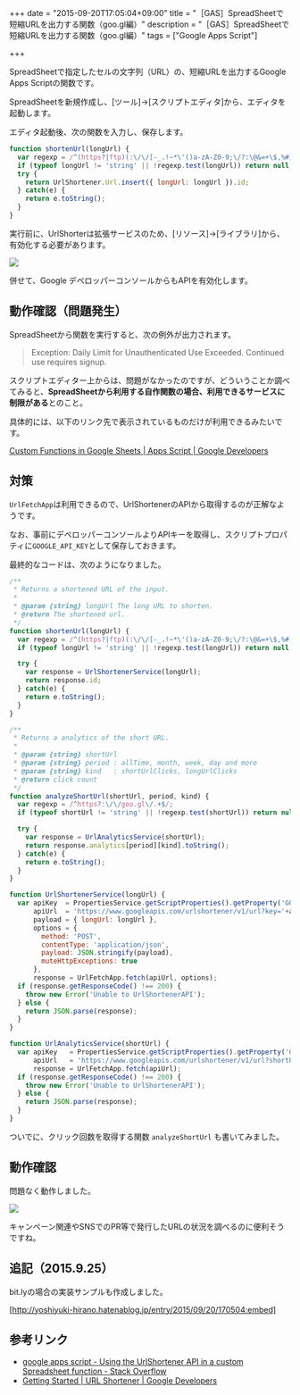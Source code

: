 +++
date = "2015-09-20T17:05:04+09:00"
title = "［GAS］SpreadSheetで短縮URLを出力する関数（goo.gl編）"
description = "［GAS］SpreadSheetで短縮URLを出力する関数（goo.gl編）"
tags = ["Google Apps Script"]

+++

SpreadSheetで指定したセルの文字列（URL）の、短縮URLを出力するGoogle Apps Scriptの関数です。

SpreadSheetを新規作成し、[ツール]→[スクリプトエディタ]から、エディタを起動します。

エディタ起動後、次の関数を入力し、保存します。

```javascript
function shortenUrl(longUrl) {
  var regexp = /^(https?|ftp)(:\/\/[-_.!~*\'()a-zA-Z0-9;\/?:\@&=+\$,%#]+)$/;
  if (typeof longUrl != 'string' || !regexp.test(longUrl)) return null;
  try {
    return UrlShortener.Url.insert({ longUrl: longUrl }).id;
  } catch(e) {
    return e.toString();
  }
}
```

実行前に、UrlShorterは拡張サービスのため、[リソース]→[ライブラリ]から、有効化する必要があります。

![](https://i.gyazo.com/026dde8bf80d4ed2397bba4ec6179b67.png)

併せて、Google デベロッパーコンソールからもAPIを有効化します。

## 動作確認（問題発生）

SpreadSheetから関数を実行すると、次の例外が出力されます。

> Exception: Daily Limit for Unauthenticated Use Exceeded. Continued use requires signup.

スクリプトエディター上からは、問題がなかったのですが、どういうことか調べてみると、<b>SpreadSheetから利用する自作関数の場合、利用できるサービスに制限がある</b>とのこと。

具体的には、以下のリンク先で表示されているものだけが利用できるみたいです。

[Custom Functions in Google Sheets | Apps Script | Google Developers](https://developers.google.com/apps-script/guides/sheets/functions#using_apps_script_services)

## 対策

`UrlFetchApp`は利用できるので、UrlShortenerのAPIから取得するのが正解なようです。

なお、事前にデベロッパーコンソールよりAPIキーを取得し、スクリプトプロパティに`GOOGLE_API_KEY`として保存しておきます。

最終的なコードは、次のようになりました。

```javascript
/**
 * Returns a shortened URL of the input.
 *
 * @param {string} longUrl The long URL to shorten.
 * @return The shortened url.
 */
function shortenUrl(longUrl) {
  var regexp = /^(https?|ftp)(:\/\/[-_.!~*\'()a-zA-Z0-9;\/?:\@&=+\$,%#]+)$/;
  if (typeof longUrl != 'string' || !regexp.test(longUrl)) return null;

  try {
    var response = UrlShortenerService(longUrl);
    return response.id;
  } catch(e) {
    return e.toString();
  }
}

/**
 * Returns a analytics of the short URL.
 *
 * @param {string} shortUrl
 * @param {string} period : allTime, month, week, day and more
 * @param {string} kind   : shortUrlClicks, longUrlClicks
 * @return click count
 */
function analyzeShortUrl(shortUrl, period, kind) {
  var regexp = /^https?:\/\/goo.gl\/.+$/;
  if (typeof shortUrl != 'string' || !regexp.test(shortUrl)) return null;

  try {
    var response = UrlAnalyticsService(shortUrl);
    return response.analytics[period][kind].toString();
  } catch(e) {
    return e.toString();
  }
}

function UrlShortenerService(longUrl) {
  var apiKey  = PropertiesService.getScriptProperties().getProperty('GOOGLE_API_KEY'),
      apiUrl  = 'https://www.googleapis.com/urlshortener/v1/url?key='+apiKey,
      payload = { longUrl: longUrl },
      options = {
        method: 'POST',
        contentType: 'application/json',
        payload: JSON.stringify(payload),
        muteHttpExceptions: true
      },
      response = UrlFetchApp.fetch(apiUrl, options);
  if (response.getResponseCode() !== 200) {
    throw new Error('Unable to UrlShortenerAPI');
  } else {
    return JSON.parse(response);
  }
}

function UrlAnalyticsService(shortUrl) {
  var apiKey   = PropertiesService.getScriptProperties().getProperty('GOOGLE_API_KEY'),
      apiUrl   = 'https://www.googleapis.com/urlshortener/v1/url?shortUrl='+shortUrl+'&projection=ANALYTICS_CLICKS&key='+apiKey,
      response = UrlFetchApp.fetch(apiUrl);
  if (response.getResponseCode() !== 200) {
    throw new Error('Unable to UrlShortenerAPI');
  } else {
    return JSON.parse(response);
  }
}
```

ついでに、クリック回数を取得する関数 `analyzeShortUrl` も書いてみました。

## 動作確認

問題なく動作しました。

![](https://i.gyazo.com/ee57468b0c78cf07de824dac13ec2b94.png)

キャンペーン関連やSNSでのPR等で発行したURLの状況を調べるのに便利そうですね。

## 追記（2015.9.25）

bit.lyの場合の実装サンプルも作成しました。

[http://yoshiyuki-hirano.hatenablog.jp/entry/2015/09/20/170504:embed]

## 参考リンク

* [google apps script - Using the UrlShortener API in a custom Spreadsheet function - Stack Overflow](http://stackoverflow.com/questions/30429435/using-the-urlshortener-api-in-a-custom-spreadsheet-function)
* [Getting Started | URL Shortener | Google Developers](https://developers.google.com/url-shortener/v1/getting_started?hl=ja)

